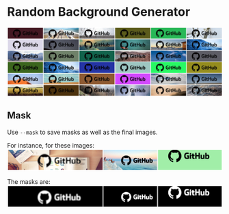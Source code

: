 # Random Background Generator

![grid](/assets/grid.png)


## Mask
Use `--mask` to save masks as well as the final images.

For instance, for these images:
![Final imgs](/assets/mask_org.png)

The masks are:
![Final imgs with masks](/assets/mask_mask.png)
